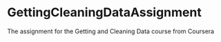 # GettingCleaningDataAssignment
The assignment for the Getting and Cleaning Data course from Coursera
